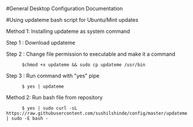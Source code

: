 #General Desktop Configuration Documentation 


#Using updateme bash script for Ubuntu/Mint updates

Method 1: Installing updateme as system command

Step 1 :  Download updateme

Step 2 :  Change file permission to executable and make it a command
          
          $chmod +x updateme && sudo cp updateme /usr/bin

Step 3 :  Run command with "yes" pipe 
          
          $ yes | updateme

Method 2: Run bash file from repository 

          $ yes | sudo curl -sL https://raw.githubusercontent.com/sushilshinde/config/master/updateme | sudo -E bash -
